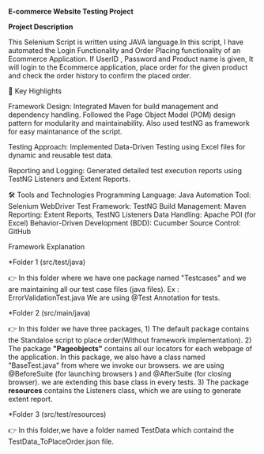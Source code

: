 **E-commerce Website Testing Project**

**Project Description**

This Selenium Script is written using JAVA language.In this script, I have automated the Login Functionality and Order Placing functionality of an Ecommerce Application.
If UserID , Password and Product name is given, It will login to the Ecommerce application, place order for the given product and check the order history to confirm the placed order. 

🚀 Key Highlights

Framework Design:
Integrated Maven for build management and dependency handling.
Followed the Page Object Model (POM) design pattern for modularity and maintainability.
Also used testNG as framework for easy maintanance of the script.

Testing Approach:
Implemented Data-Driven Testing using Excel files for dynamic and reusable test data.

Reporting and Logging:
Generated detailed test execution reports using TestNG Listeners and Extent Reports.

🛠️ Tools and Technologies
Programming Language: Java
Automation Tool: Selenium WebDriver
Test Framework: TestNG
Build Management: Maven
Reporting: Extent Reports, TestNG Listeners
Data Handling: Apache POI (for Excel)
Behavior-Driven Development (BDD): Cucumber
Source Control: GitHub

Framework Explanation

*Folder 1 (src/test/java)

👉 In this folder where we have one package named "Testcases" and we are maintaining all our test case files (java files). Ex : ErrorValidationTest.java We are using @Test Annotation for tests.

*Folder 2 (src/main/java)

👉 In this folder we have three packages, 
          1) The default package contains the Standaloe script to place order(Without framework implementation).
          2) The package **"Pageobjects"** contains all our locators for each webpage of the application.
             In this package, we also have a class named "BaseTest.java" from where we invoke our browsers.
             we are using @BeforeSuite (for launching browsers ) and @AfterSuite (for closing browser).
             we are extending this base class in every tests. 
          3) The package **resources** contains the Listeners class, which we are using to generate extent report.

*Folder 3 (src/test/resources)          

👉 In this folder,we have a folder named TestData which containd the TestData_ToPlaceOrder.json file.
